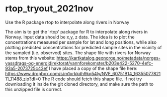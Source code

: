 # rtop_tryout_2021nov
Use the R package rtop to interpolate along rivers in Norway

The aim is to get the 'rtop' package for R to interpolate along rivers in Norway. Input data should be x,y, z data. The idea is to plot  the concentrations measured per sample for lat and long positions, while also plotting predicted concentrations for predicted sample sites in the vicinity of the sampled (i.e. observed) sites.
The shape file with rivers for Norway stems from this website: https://kartkatalog.geonorge.no/metadata/norges-vassdrags-og-energidirektorat/vannforekomster/b203e422-5270-4efc-93a5-2073725c43ef
I have placed a copy of the shape file here:
https://www.dropbox.com/s/m1orkkdh9kq54ly/NVE_60751B14_1635507782111_11488.zip?dl=0
The R code should fetch this shape file. If not try downloading it inside the git cloned directory, and make sure the path to this unzipped file is correct.
